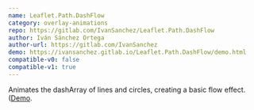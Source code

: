 ```yaml
---
name: Leaflet.Path.DashFlow
category: overlay-animations
repo: https://gitlab.com/IvanSanchez/Leaflet.Path.DashFlow
author: Iván Sánchez Ortega
author-url: https://gitlab.com/IvanSanchez
demo: https://ivansanchez.gitlab.io/Leaflet.Path.DashFlow/demo.html
compatible-v0: false
compatible-v1: true
---
```


Animates the dashArray of lines and circles, creating a basic flow effect. (<a href="https://ivansanchez.gitlab.io/Leaflet.Path.DashFlow/demo.html">Demo</a>.

